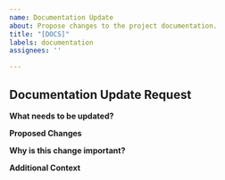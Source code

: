 ```yaml
---
name: Documentation Update
about: Propose changes to the project documentation.
title: "[DOCS]"
labels: documentation
assignees: ''

---
```


## Documentation Update Request

**What needs to be updated?**
<!-- Specify the part of the documentation that needs updating. -->

**Proposed Changes**
<!-- Describe the changes or additions you'd like to propose. -->

**Why is this change important?**
<!-- Explain why this update is necessary or useful. -->

**Additional Context**
<!-- Any additional context to help with the update. -->

